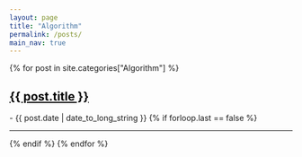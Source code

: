 ```yaml
---
layout: page
title: "Algorithm"
permalink: /posts/
main_nav: true
---
```


{% for post in site.categories["Algorithm"] %}
  <h2>
    <a href="{{ post.url | prepend: site.baseurl }}" style="color:black">{{ post.title }}</a>
  </h2>
  <span class="post-date">- {{ post.date | date_to_long_string }}</span>
  {% if forloop.last == false %}<hr>{% endif %}
{% endfor %}

<!--
<div class="wrapper">
  <div class="wrapper">
    {% for post in site.posts  %}
     
      {% capture this_year %}{{ post.date | date: "%Y" }}{% endcapture %}
      {% capture next_year %}{{ post.previous.date | date: "%Y" }}{% endcapture %}

      {% if forloop.first %}
      <h1 id="{{ this_year }}-ref">{{this_year}}</h1>
      <ul>
      {% endif %}

      <li>
        <a class="post-list" href="{{ site.baseurl }}{{ post.url }}">
          <h2>{{ post.title }} </h2>
          <small>{{ post.date | date_to_string }}</small>
          // <small>{{ post.date | date: "%Y년 %m월 %d일" }}</small> 
        </a>
      </li>

      {% if forloop.last %}
      </ul>
      {% else %}
          {% if this_year != next_year %}
          </ul>
          <h2 id="{{ next_year }}-ref">{{next_year}}</h2>
          <ul>
          {% endif %}
      {% endif %}

    {% endfor %}
    </ul>
  </div>
</div> 
-->
